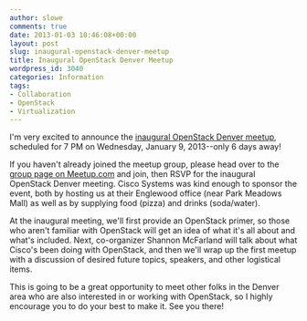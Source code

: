```yaml
---
author: slowe
comments: true
date: 2013-01-03 10:46:08+00:00
layout: post
slug: inaugural-openstack-denver-meetup
title: Inaugural OpenStack Denver Meetup
wordpress_id: 3040
categories: Information
tags:
- Collaboration
- OpenStack
- Virtualization
---
```


I'm very excited to announce the [inaugural OpenStack Denver meetup](http://www.meetup.com/OpenStack-Denver/events/95744912/), scheduled for 7 PM on Wednesday, January 9, 2013--only 6 days away!

If you haven't already joined the meetup group, please head over to the [group page on Meetup.com](http://www.meetup.com/OpenStack-Denver/) and join, then RSVP for the inaugural OpenStack Denver meeting. Cisco Systems was kind enough to sponsor the event, both by hosting us at their Englewood office (near Park Meadows Mall) as well as by supplying food (pizza) and drinks (soda/water).

At the inaugural meeting, we'll first provide an OpenStack primer, so those who aren't familiar with OpenStack will get an idea of what it's all about and what's included. Next, co-organizer Shannon McFarland will talk about what Cisco's been doing with OpenStack, and then we'll wrap up the first meetup with a discussion of desired future topics, speakers, and other logistical items.

This is going to be a great opportunity to meet other folks in the Denver area who are also interested in or working with OpenStack, so I highly encourage you to do your best to make it. See you there!
